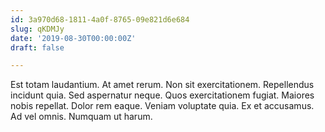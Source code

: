```yaml
---
id: 3a970d68-1811-4a0f-8765-09e821d6e684
slug: qKDMJy
date: '2019-08-30T00:00:00Z'
draft: false

---
```


Est totam laudantium. At amet rerum. Non sit exercitationem. Repellendus incidunt quia. Sed aspernatur neque. Quos exercitationem fugiat. Maiores nobis repellat. Dolor rem eaque. Veniam voluptate quia. Ex et accusamus. Ad vel omnis. Numquam ut harum.
